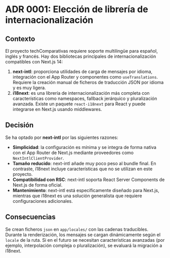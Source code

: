 # ADR 0001: Elección de librería de internacionalización

## Contexto

El proyecto techComparativas requiere soporte multilingüe para español, inglés y francés.  Hay dos bibliotecas principales de internacionalización compatibles con Next.js 14:

1. **next-intl**: proporciona utilidades de carga de mensajes por idioma, integración con el App Router y componentes como `useTranslations`.  Requiere la creación manual de ficheros de traducción JSON por idioma y es muy ligera.
2. **i18next**: es una librería de internacionalización más completa con características como namespaces, fallback jerárquico y pluralización avanzada.  Existe un paquete `react-i18next` para React y puede integrarse en Next.js usando middlewares.

## Decisión

Se ha optado por **next-intl** por las siguientes razones:

- **Simplicidad**: la configuración es mínima y se integra de forma nativa con el App Router de Next.js mediante proveedores como `NextIntlClientProvider`.
- **Tamaño reducido**: next-intl añade muy poco peso al bundle final.  En contraste, i18next incluye características que no se utilizan en este proyecto.
- **Compatibilidad con RSC**: next-intl soporta React Server Components de Next.js de forma oficial.
- **Mantenimiento**: next-intl está específicamente diseñado para Next.js, mientras que i18next es una solución generalista que requiere configuraciones adicionales.

## Consecuencias

Se crean ficheros `json` en `app/locales/` con las cadenas traducibles.  Durante la renderización, los mensajes se cargan dinámicamente según el `locale` de la ruta.  Si en el futuro se necesitan características avanzadas (por ejemplo, interpolación compleja o pluralización), se evaluará la migración a i18next.
